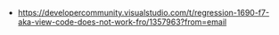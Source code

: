 - https://developercommunity.visualstudio.com/t/regression-1690-f7-aka-view-code-does-not-work-fro/1357963?from=email
